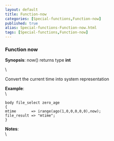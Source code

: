 ```yaml
---
layout: default
title: Function-now
categories: [Special-functions,Function-now]
published: true
alias: Special-functions-Function-now.html
tags: [Special-functions,Function-now]
---
```


### Function now

**Synopsis**: now() returns type **int**

\

Convert the current time into system representation

**Example**:\
 \

~~~~ {.verbatim}
body file_select zero_age
{
mtime       => irange(ago(1,0,0,0,0,0),now);
file_result => "mtime";
}
~~~~

**Notes**:\
 \
